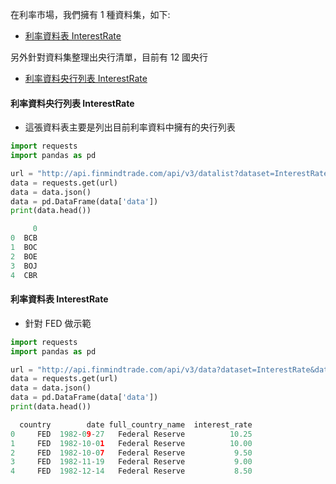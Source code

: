 在利率市場，我們擁有 1 種資料集，如下:

- [利率資料表 InterestRate](https://finmind.github.io/tutor/InterestRate/#interestrate)

另外針對資料集整理出央行清單，目前有 12 國央行

- [利率資料央行列表 InterestRate](https://finmind.github.io/tutor/InterestRate/#interestrate)

#### 利率資料央行列表 InterestRate

- 這張資料表主要是列出目前利率資料中擁有的央行列表

```python
import requests
import pandas as pd

url = "http://api.finmindtrade.com/api/v3/datalist?dataset=InterestRate"
data = requests.get(url)
data = data.json()
data = pd.DataFrame(data['data'])
print(data.head())

     0
0  BCB
1  BOC
2  BOE
3  BOJ
4  CBR
```

#### 利率資料表 InterestRate

- 針對 FED 做示範

```python
import requests
import pandas as pd

url = "http://api.finmindtrade.com/api/v3/data?dataset=InterestRate&data_id=FED"
data = requests.get(url)
data = data.json()
data = pd.DataFrame(data['data'])
print(data.head())

  country        date full_country_name  interest_rate
0     FED  1982-09-27   Federal Reserve          10.25
1     FED  1982-10-01   Federal Reserve          10.00
2     FED  1982-10-07   Federal Reserve           9.50
3     FED  1982-11-19   Federal Reserve           9.00
4     FED  1982-12-14   Federal Reserve           8.50
```
